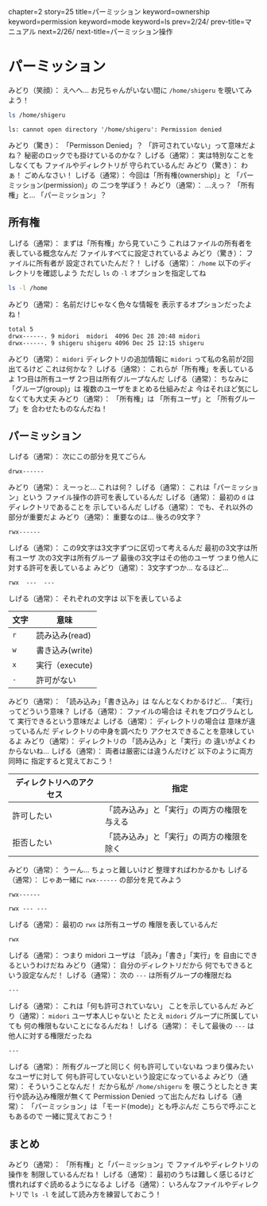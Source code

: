 chapter=2
story=25
title=パーミッション
keyword=ownership
keyword=permission
keyword=mode
keyword=ls
prev=2/24/
prev-title=マニュアル
next=2/26/
next-title=パーミッション操作

# パーミッション

みどり（笑顔）：
  えへへ…
  お兄ちゃんがいない間に
  `/home/shigeru` を覗いてみよう！

```bash
ls /home/shigeru
```

```console
ls: cannot open directory '/home/shigeru': Permission denied
```

みどり（驚き）：
  「Permisson Denied」？
  「許可されていない」って意味だよね？
  秘密のロックでも掛けているのかな？
しげる（通常）：
  実は特別なことをしなくても
  ファイルやディレクトリが
  守られているんだ
みどり（驚き）：
  わぁ！
  ごめんなさい！
しげる（通常）：
  今回は「所有権(ownership)」と
  「パーミッション(permission)」の
  二つを学ぼう！
みどり（通常）：
  …えっ？
  「所有権」と…
  「パーミッション」？

## 所有権

しげる（通常）：
  まずは「所有権」から見ていこう
  これはファイルの所有者を
  表している概念なんだ
  ファイルすべてに設定されているよ
みどり（驚き）：
  ファイルに所有者が
  設定されていたんだ？！
しげる（通常）：
  `/home` 以下のディレクトリを確認しよう
  ただし `ls` の `-l` オプションを指定してね

```bash
ls -l /home
```

みどり（通常）：
  名前だけじゃなく色々な情報を
  表示するオプションだったよね！

```console
total 5
drwx------. 9 midori  midori  4096 Dec 28 20:48 midori
drwx------. 9 shigeru shigeru 4096 Dec 25 12:15 shigeru
```

みどり（通常）：
  `midori` ディレクトリの追加情報に
  `midori` って私の名前が2回出てるけど
  これは何かな？
しげる（通常）：
  これらが「所有権」を表しているよ
  1つ目は所有ユーザ
  2つ目は所有グループなんだ
しげる（通常）：
  ちなみに「グループ(group)」は
  複数のユーザをまとめる仕組みだよ
  今はそれほど気にしなくても大丈夫
みどり（通常）：
  「所有権」は
  「所有ユーザ」と
  「所有グループ」を
  合わせたものなんだね！

## パーミッション

しげる（通常）：
  次にこの部分を見てごらん

```console
drwx------
```

みどり（通常）：
  えーっと…
  これは何？
しげる（通常）：
  これは「パーミッション」という
  ファイル操作の許可を表しているんだ
しげる（通常）：
  最初の `d` は
  ディレクトリであることを
  示しているんだ
しげる（通常）：
  でも、それ以外の部分が重要だよ
みどり（通常）：
  重要なのは…
  後ろの9文字？

```console
rwx------
```

しげる（通常）：
  この9文字は3文字ずつに区切って考えるんだ
  最初の3文字は所有ユーザ
  次の3文字は所有グループ
  最後の3文字はその他のユーザ
  つまり他人に対する許可を表しているよ
みどり（通常）：
  3文字ずつか…
  なるほど…

```console
rwx  ---  ---
```

しげる（通常）：
  それぞれの文字は
  以下を表しているよ

文字 | 意味
---- | ----
`r`  | 読み込み(read)
`w`  | 書き込み(write)
`x`  | 実行（execute)
`-`  | 許可がない

みどり（通常）：
  「読み込み」「書き込み」は
  なんとなくわかるけど…
  「実行」ってどういう意味？
しげる（通常）：
  ファイルの場合は
  それをプログラムとして
  実行できるという意味だよ
しげる（通常）：
  ディレクトリの場合は
  意味が違っているんだ
  ディレクトリの中身を調べたり
  アクセスできることを意味しているよ
みどり（通常）：
  ディレクトリの
  「読み込み」と「実行」の
  違いがよくわからないね…
しげる（通常）：
  両者は厳密には違うんだけど
  以下のように両方同時に
  指定すると覚えておこう！

ディレクトリへのアクセス | 指定
------------------------ | ----
許可したい               | 「読み込み」と「実行」の両方の権限を与える
拒否したい               | 「読み込み」と「実行」の両方の権限を除く

みどり（通常）：
  うーん…
  ちょっと難しいけど
  整理すればわかるかも
しげる（通常）：
  じゃあ一緒に
  `rwx------`
  の部分を見てみよう

```console
rwx------
```

```console
rwx --- ---
```

しげる（通常）：
  最初の `rwx` は所有ユーザの
  権限を表しているんだ

```console
rwx
```

しげる（通常）：
  つまり midori ユーザは
  「読み」「書き」「実行」を
  自由にできるというわけだね
みどり（通常）：
  自分のディレクトリだから
  何でもできるという設定なんだ！
しげる（通常）：
  次の `---` は所有グループの権限だね

```console
---
```

しげる（通常）：
  これは「何も許可されていない」
  ことを示しているんだ
みどり（通常）：
  `midori` ユーザ本人じゃないと
  たとえ `midori` グループに所属していても
  何の権限もないことになるんだね！
しげる（通常）：
  そして最後の `---` は
  他人に対する権限だったね

```console
---
```

しげる（通常）：
  所有グループと同じく
  何も許可していないね
  つまり僕みたいなユーザに対して
  何も許可していないという設定になっているよ
みどり（通常）：
  そういうことなんだ！
  だから私が `/home/shigeru` を
  覗こうとしたとき
  実行や読み込み権限が無くて
  Permission Denied って出たんだね
しげる（通常）：
  「パーミッション」は
  「モード(mode)」とも呼ぶんだ
  こちらで呼ぶこともあるので
  一緒に覚えておこう！

## まとめ

みどり（通常）：
  「所有権」と「パーミッション」で
  ファイルやディレクトリの操作を
  制限しているんだね！
しげる（通常）：
  最初のうちは難しく感じるけど
  慣れればすぐ読めるようになるよ
しげる（通常）：
  いろんなファイルやディレクトリで
  `ls -l` を試して読み方を練習しておこう！

